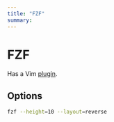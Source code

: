 ```yaml
---
title: "FZF"
summary: 
---
```


FZF
===

Has a Vim [plugin](../vim/plugins/fzf.md).

Options
---

```bash
fzf --height=10 --layout=reverse
```
